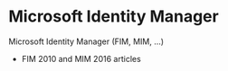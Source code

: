 # Microsoft Identity Manager
 Microsoft Identity Manager (FIM, MIM, ...)
- FIM 2010 and MIM 2016 articles

